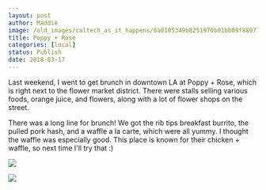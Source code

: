 ```yaml
---
layout: post
author: Maddie
image: /old_images/caltech_as_it_happens/6a0105349b8251970b01bb09f88977970d.jpg
title: Poppy + Rose
categories: [local]
status: Publish
date: 2018-03-17
---
```


Last weekend, I went to get brunch in downtown LA at Poppy + Rose, which is right next to the flower market district. There were stalls selling various foods, orange juice, and flowers, along with a lot of flower shops on the street.

There was a long line for brunch! We got the rib tips breakfast burrito, the pulled pork hash, and a waffle a la carte, which were all yummy. I thought the waffle was especially good. This place is known for their chicken + waffle, so next time I'll try that :)


![](/old_images/caltech_as_it_happens/6a0105349b8251970b01bb09f8897b970d.jpg)

![](/old_images/6a01b8d28f2857970c01b7c9558146970b-pi.jpg)
